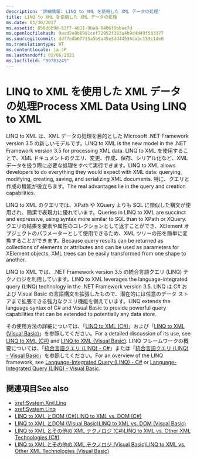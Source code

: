 ```yaml
---
description: '詳細情報: LINQ to XML を使用した XML データの処理'
title: LINQ to XML を使用した XML データの処理
ms.date: 03/30/2017
ms.assetid: 059d6b9d-63f7-4011-9ba8-8406f0bbae7d
ms.openlocfilehash: 9aad2e8b8981cef72952f393a4b9d4d49f503377
ms.sourcegitcommit: ddf7edb67715a5b9a45e3dd44536dabc153c1de0
ms.translationtype: HT
ms.contentlocale: ja-JP
ms.lasthandoff: 02/06/2021
ms.locfileid: "99783249"
---
```

# <a name="process-xml-data-using-linq-to-xml"></a><span data-ttu-id="ea2ad-103">LINQ to XML を使用した XML データの処理</span><span class="sxs-lookup"><span data-stu-id="ea2ad-103">Process XML Data Using LINQ to XML</span></span>

<span data-ttu-id="ea2ad-104">LINQ to XML は、XML データの処理を目的とした Microsoft .NET Framework version 3.5 の新しいモデルです。</span><span class="sxs-lookup"><span data-stu-id="ea2ad-104">LINQ to XML is the new model in the .NET Framework version 3.5 for processing XML data.</span></span> <span data-ttu-id="ea2ad-105">LINQ to XML を使用することで、XML ドキュメントのクエリ、変更、作成、保存、シリアル化など、XML データを扱う際に必要な処理をすべて実行できます。</span><span class="sxs-lookup"><span data-stu-id="ea2ad-105">LINQ to XML allows developers to do everything they would expect with XML data: querying, modifying, creating, saving, and serializing XML documents.</span></span> <span data-ttu-id="ea2ad-106">特に、クエリと作成の機能が役立ちます。</span><span class="sxs-lookup"><span data-stu-id="ea2ad-106">The real advantages lie in the query and creation capabilities.</span></span>  
  
 <span data-ttu-id="ea2ad-107">LINQ to XML のクエリでは、XPath や XQuery よりも SQL に類似した構文が使用され、簡潔で表現力に優れています。</span><span class="sxs-lookup"><span data-stu-id="ea2ad-107">Queries in LINQ to XML are succinct and expressive, using syntax more similar to SQL than to XPath or XQuery.</span></span> <span data-ttu-id="ea2ad-108">クエリの結果を要素や属性のコレクションとして返すことができ、XElement オブジェクトのパラメーターとして使用できるため、XML ツリーの形を簡単に変換することができます。</span><span class="sxs-lookup"><span data-stu-id="ea2ad-108">Because query results can be returned as collections of elements or attributes and can be used as parameters for XElement objects, XML trees can be easily transformed from one shape to another.</span></span>  
  
 <span data-ttu-id="ea2ad-109">LINQ to XML では、.NET Framework version 3.5 の統合言語クエリ (LINQ) テクノロジを利用しています。</span><span class="sxs-lookup"><span data-stu-id="ea2ad-109">LINQ to XML leverages the language-integrated query (LINQ) technology in the .NET Framework version 3.5.</span></span> <span data-ttu-id="ea2ad-110">LINQ は C# および Visual Basic の言語構文を拡張したもので、潜在的には任意のデータ ストアまで拡張できる強力なクエリ機能を備えています。</span><span class="sxs-lookup"><span data-stu-id="ea2ad-110">LINQ extends the language syntax of C# and Visual Basic to provide powerful query capabilities that can be extended to potentially any data store.</span></span>  
  
 <span data-ttu-id="ea2ad-111">その使用方法の詳細については、「[LINQ to XML (C#)](../../linq/linq-xml-overview.md)」および「[LINQ to XML (Visual Basic)](../../linq/linq-xml-overview.md)」を参照してください。</span><span class="sxs-lookup"><span data-stu-id="ea2ad-111">For a detailed discussion of its use, see [LINQ to XML (C#)](../../linq/linq-xml-overview.md) and [LINQ to XML (Visual Basic)](../../linq/linq-xml-overview.md).</span></span> <span data-ttu-id="ea2ad-112">LINQ フレームワークの概要については、「[統合言語クエリ (LINQ) - C#](../../../csharp/programming-guide/concepts/linq/index.md)」または「[統合言語クエリ (LINQ) - Visual Basic](../../../visual-basic/programming-guide/concepts/linq/index.md)」を参照してください。</span><span class="sxs-lookup"><span data-stu-id="ea2ad-112">For an overview of the LINQ framework, see [Language-Integrated Query (LINQ) - C#](../../../csharp/programming-guide/concepts/linq/index.md) or [Language-Integrated Query (LINQ) - Visual Basic](../../../visual-basic/programming-guide/concepts/linq/index.md).</span></span>  
  
## <a name="see-also"></a><span data-ttu-id="ea2ad-113">関連項目</span><span class="sxs-lookup"><span data-stu-id="ea2ad-113">See also</span></span>

- <xref:System.Xml.Linq>
- <xref:System.Linq>
- [<span data-ttu-id="ea2ad-114">LINQ to XML とDOM (C#)</span><span class="sxs-lookup"><span data-stu-id="ea2ad-114">LINQ to XML vs. DOM (C#)</span></span>](../../linq/linq-xml-vs-dom.md)
- [<span data-ttu-id="ea2ad-115">LINQ to XML とDOM (Visual Basic)</span><span class="sxs-lookup"><span data-stu-id="ea2ad-115">LINQ to XML vs. DOM (Visual Basic)</span></span>](../../linq/linq-xml-vs-dom.md)
- [<span data-ttu-id="ea2ad-116">LINQ to XML とその他の XML テクノロジ (C#)</span><span class="sxs-lookup"><span data-stu-id="ea2ad-116">LINQ to XML vs. Other XML Technologies (C#)</span></span>](../../linq/linq-xml-vs-xml-technologies.md)
- [<span data-ttu-id="ea2ad-117">LINQ to XML とその他の XML テクノロジ (Visual Basic)</span><span class="sxs-lookup"><span data-stu-id="ea2ad-117">LINQ to XML vs. Other XML Technologies (Visual Basic)</span></span>](../../linq/linq-xml-vs-xml-technologies.md)
